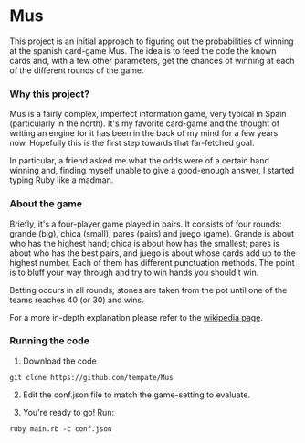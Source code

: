 # Mus

This project is an initial approach to figuring out the probabilities of winning at the spanish card-game Mus. The idea is to feed the code the known cards and, with a few other parameters, get the chances of winning at each of the different rounds of the game.

### Why this project?

Mus is a fairly complex, imperfect information game, very typical in Spain (particularly in the north). It's my favorite card-game and the thought of writing an engine for it has been in the back of my mind for a few years now. Hopefully this is the first step towards that far-fetched goal.

In particular, a friend asked me what the odds were of a certain hand winning and, finding myself unable to give a good-enough answer, I started typing Ruby like a madman.

### About the game

Briefly, it's a four-player game played in pairs. It consists of four rounds: grande (big), chica (small), pares (pairs) and juego (game). Grande is about who has the highest hand; chica is about how has the smallest; pares is about who has the best pairs, and juego is about whose cards add up to the highest number. Each of them has different punctuation methods. The point is to bluff your way through and try to win hands you should't win.

Betting occurs in all rounds; stones are taken from the pot until one of the teams reaches 40 (or 30) and wins.

For a more in-depth explanation please refer to the [wikipedia page](https://en.wikipedia.org/wiki/Mus_(card_game)).

### Running the code

1. Download the code
```
git clone https://github.com/tempate/Mus
```

2. Edit the conf.json file to match the game-setting to evaluate.

3. You're ready to go! Run: 
```
ruby main.rb -c conf.json
```
